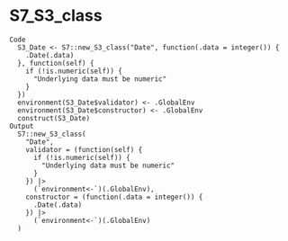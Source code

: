 # S7_S3_class

    Code
      S3_Date <- S7::new_S3_class("Date", function(.data = integer()) {
        .Date(.data)
      }, function(self) {
        if (!is.numeric(self)) {
          "Underlying data must be numeric"
        }
      })
      environment(S3_Date$validator) <- .GlobalEnv
      environment(S3_Date$constructor) <- .GlobalEnv
      construct(S3_Date)
    Output
      S7::new_S3_class(
        "Date",
        validator = (function(self) {
          if (!is.numeric(self)) {
            "Underlying data must be numeric"
          }
        }) |>
          (`environment<-`)(.GlobalEnv),
        constructor = (function(.data = integer()) {
          .Date(.data)
        }) |>
          (`environment<-`)(.GlobalEnv)
      )

